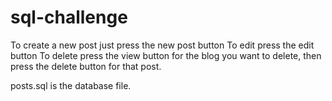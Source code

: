 # sql-challenge

To create a new post just press the new post button
To edit press the edit button
To delete press the view button for the blog you want to delete, then press the delete button for that post.

posts.sql is the database file.
